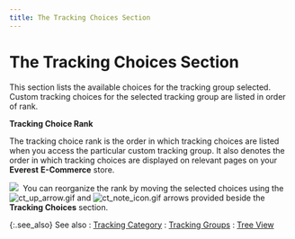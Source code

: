 ```yaml
---
title: The Tracking Choices Section
---
```


# The Tracking Choices Section


This section lists the available choices for the tracking group selected.  Custom tracking choices for the selected tracking group are listed in  order of rank.


**Tracking Choice Rank**


The tracking choice rank is the order in which tracking choices are  listed when you access the particular custom tracking group. It also denotes  the order in which tracking choices are displayed on relevant pages on  your **Everest** **E-Commerce**  store.


![]({{site.ct_baseurl}}/img/note.gif)  You  can reorganize the rank by moving the selected choices using the![ct_up_arrow.gif]({{site.ct_baseurl}}/img/ct_up_arrow.gif) and ![ct_note_icon.gif]({{site.ct_baseurl}}/img/ct_note_icon.gif) arrows provided beside the **Tracking 
 Choices** section.


{:.see_also}
See also
: [Tracking  Category]({{site.ct_baseurl}}/misc/the_tracking_category_section_ct_cust_set_up_brsr_wo.html)
: [Tracking  Groups]({{site.ct_baseurl}}/misc/the_tracking_groups_section_ct_set_up_wo_brsr.html)
: [Tree View]({{site.ct_baseurl}}/misc/tree_view_ct_set_up_brsr_wo.html)
